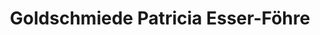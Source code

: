 ---
title: "Goldschmiede Patricia Esser-Föhre"
url: /wiesbaden/goldschmiede-patricia-esser-foehre/
shop: Schmuck
---